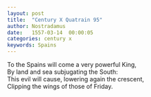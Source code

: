 ```yaml
---
layout: post
title:  "Century X Quatrain 95"
author: Nostradamus
date:   1557-03-14  00:00:05
categories: century x
keywords: Spains
---
```

To the Spains will come a very powerful King,  
By land and sea subjugating the South:  
This evil will cause, lowering again the crescent,  
Clipping the wings of those of Friday.
